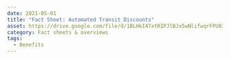 ```yaml
---
date: 2021-05-01
title: "Fact Sheet: Automated Transit Discounts"
asset: https://drive.google.com/file/d/1BLHkI47xtRIPJlBJx5wNlifwqrFPU83I/view
category: Fact sheets & overviews
tags:
  - Benefits
---
```

